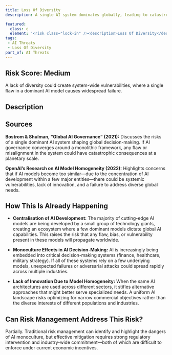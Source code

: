 ```yaml
---
title: Loss Of Diversity
description: A single AI system dominates globally, leading to catastrophic consequences if it fails or contains errors.

featured: 
  class: c
  element: '<risk class="lock-in" /><description>Loss Of Diversity</description>'
tags:
 - AI Threats
 - Loss Of Diversity
part_of: AI Threats
---
```


<AIThreatIntro fm={frontMatter} />

## Risk Score: Medium

A lack of diversity could create system-wide vulnerabilities, where a single flaw in a dominant AI model causes widespread failure.

## Description



## Sources

**Bostrom & Shulman, "Global AI Governance" (2021):** Discusses the risks of a single dominant AI system shaping global decision-making. If AI governance converges around a monolithic framework, any flaw or misalignment in the system could have catastrophic consequences at a planetary scale.

**OpenAI’s Research on AI Model Homogeneity (2022):** Highlights concerns that if AI models become too similar—due to the concentration of AI development within a few major entities—there could be systemic vulnerabilities, lack of innovation, and a failure to address diverse global needs.

## How This Is Already Happening

- **Centralisation of AI Development:** The majority of cutting-edge AI models are being developed by a small group of technology giants, creating an ecosystem where a few dominant models dictate global AI capabilities. This raises the risk that any flaw, bias, or vulnerability present in these models will propagate worldwide.
    
- **Monoculture Effects in AI Decision-Making:** AI is increasingly being embedded into critical decision-making systems (finance, healthcare, military strategy). If all of these systems rely on a few underlying models, unexpected failures or adversarial attacks could spread rapidly across multiple industries.
    
- **Lack of Innovation Due to Model Homogeneity:** When the same AI architectures are used across different sectors, it stifles alternative approaches that might better serve specialized needs. A uniform AI landscape risks optimizing for narrow commercial objectives rather than the diverse interests of different populations and industries.

## Can Risk Management Address This Risk?

Partially. Traditional risk management can identify and highlight the dangers of AI monoculture, but effective mitigation requires strong regulatory intervention and industry-wide commitment—both of which are difficult to enforce under current economic incentives.